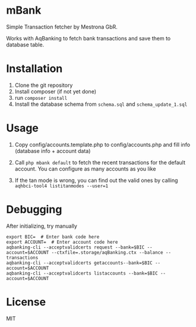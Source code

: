 mBank
=====

Simple Transaction fetcher by Mestrona GbR.

Works with AqBanking to fetch bank transactions and save them to database table.


Installation
============

1. Clone the git repository
2. Install composer (if not yet done)
3. run `composer install`
4. Install the database schema from `schema.sql` and `schema_update_1.sql`

Usage
=====

1. Copy config/accounts.template.php to config/accounts.php and fill info
   (database info + account data)
   
2. Call `php mbank default` to fetch the recent transactions for the default
account. You can configure as many accounts as you like

3. If the tan mode is wrong, you can find out the valid ones by calling `aqhbci-tool4 listitanmodes --user=1`

Debugging
=========

After initializing, try manually

    export BIC=  # Enter bank code here
    export ACCOUNT=  # Enter account code here
    aqbanking-cli --acceptvalidcerts request --bank=$BIC --account=$ACCOUNT --ctxfile=.storage/aqBanking.ctx --balance --transactions
    aqbanking-cli --acceptvalidcerts getaccounts--bank=$BIC --account=$ACCOUNT
    aqbanking-cli --acceptvalidcerts listaccounts --bank=$BIC --account=$ACCOUNT 

License
=======

MIT